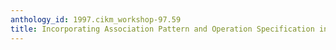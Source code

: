 ```yaml
---
anthology_id: 1997.cikm_workshop-97.59
title: Incorporating Association Pattern and Operation Specification in ODMG's OQL
---
```

